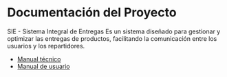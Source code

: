 # Documentación del Proyecto
SIE - Sistema Integral de Entregas
Es un sistema diseñado para gestionar y optimizar las entregas de productos, facilitando la comunicación entre los usuarios y los repartidores.
- [Manual técnico](https://docs.google.com/document/d/1nGvC5H4nF3QLck8SW4pr70Dmtw_Jj6ONoj2E3WO4Gf0/edit?usp=sharing)
- [Manual de usuario](https://scribehow.com/viewer/Manual_de_usuario_SIE__3aI3qYLWTWqnJzLShKB3Yw)
